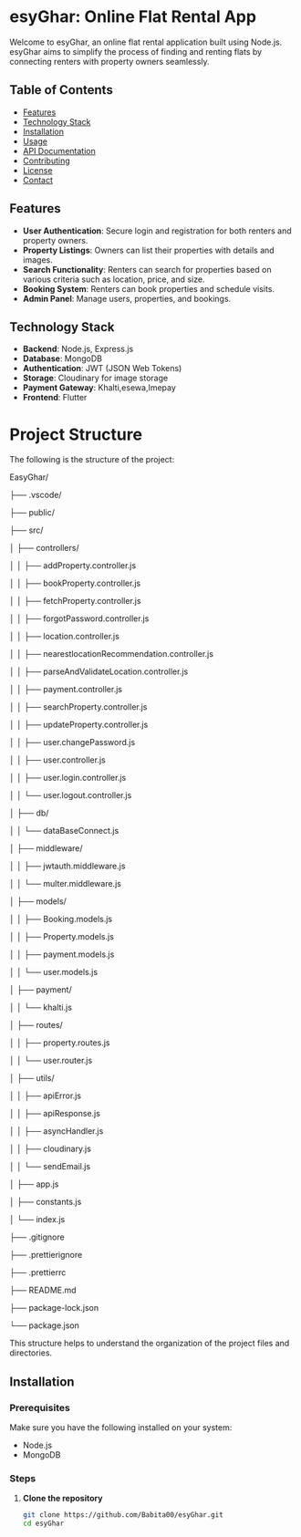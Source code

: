 # esyGhar: Online Flat Rental App

Welcome to esyGhar, an online flat rental application built using Node.js. esyGhar aims to simplify the process of finding and renting flats by connecting renters with property owners seamlessly.

## Table of Contents

- [Features](#features)
- [Technology Stack](#technology-stack)
- [Installation](#installation)
- [Usage](#usage)
- [API Documentation](#api-documentation)
- [Contributing](#contributing)
- [License](#license)
- [Contact](#contact)

## Features

- **User Authentication**: Secure login and registration for both renters and property owners.
- **Property Listings**: Owners can list their properties with details and images.
- **Search Functionality**: Renters can search for properties based on various criteria such as location, price, and size.
- **Booking System**: Renters can book properties and schedule visits.
- **Admin Panel**: Manage users, properties, and bookings.

## Technology Stack

- **Backend**: Node.js, Express.js
- **Database**: MongoDB
- **Authentication**: JWT (JSON Web Tokens)
- **Storage**: Cloudinary for image storage
- **Payment Gateway**: Khalti,esewa,Imepay
- **Frontend**: Flutter

# Project Structure
The following is the structure of the project:


EasyGhar/

├── .vscode/

├── public/

├── src/

│ ├── controllers/

│ │ ├── addProperty.controller.js

│ │ ├── bookProperty.controller.js

│ │ ├── fetchProperty.controller.js

│ │ ├── forgotPassword.controller.js

│ │ ├── location.controller.js

│ │ ├── nearestlocationRecommendation.controller.js

│ │ ├── parseAndValidateLocation.controller.js

│ │ ├── payment.controller.js

│ │ ├── searchProperty.controller.js

│ │ ├── updateProperty.controller.js

│ │ ├── user.changePassword.js

│ │ ├── user.controller.js

│ │ ├── user.login.controller.js

│ │ └── user.logout.controller.js

│ ├── db/

│ │ └── dataBaseConnect.js

│ ├── middleware/

│ │ ├── jwtauth.middleware.js

│ │ └── multer.middleware.js

│ ├── models/

│ │ ├── Booking.models.js

│ │ ├── Property.models.js

│ │ ├── payment.models.js

│ │ └── user.models.js

│ ├── payment/

│ │ └── khalti.js

│ ├── routes/

│ │ ├── property.routes.js

│ │ └── user.router.js

│ ├── utils/

│ │ ├── apiError.js

│ │ ├── apiResponse.js

│ │ ├── asyncHandler.js

│ │ ├── cloudinary.js

│ │ └── sendEmail.js

│ ├── app.js

│ ├── constants.js

│ └── index.js

├── .gitignore

├── .prettierignore

├── .prettierrc

├── README.md

├── package-lock.json

└── package.json


This structure helps to understand the organization of the project files and directories.

## Installation

### Prerequisites

Make sure you have the following installed on your system:

- Node.js
- MongoDB

### Steps

1. **Clone the repository**

   ```bash
   git clone https://github.com/Babita00/esyGhar.git
   cd esyGhar
   ```
